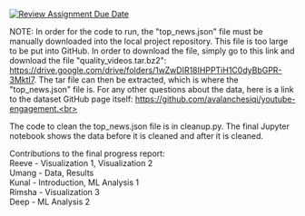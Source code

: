 [![Review Assignment Due Date](https://classroom.github.com/assets/deadline-readme-button-8d59dc4de5201274e310e4c54b9627a8934c3b88527886e3b421487c677d23eb.svg)](https://classroom.github.com/a/CsKePcbK)

NOTE: In order for the code to run, the "top_news.json" file must be manually downloaded into the local project repository. This file is too large to be put into GitHub. In order to download the file, simply go to this link and download the file "quality_videos.tar.bz2": https://drive.google.com/drive/folders/1wZwDIR18IHPPTiH1C0dyBbGPR-3MktI7. The tar file can then be extracted, which is where the "top_news.json" file is. For any other questions about the data, here is a link to the dataset GitHub page itself: https://github.com/avalanchesiqi/youtube-engagement.<br>

The code to clean the top_news.json file is in cleanup.py. The final Jupyter notebook shows the data before it is cleaned and after it is cleaned.
<br>

Contributions to the final progress report:  
Reeve - Visualization 1, Visualization 2  
Umang - Data, Results  
Kunal - Introduction, ML Analysis 1  
Rimsha - Visualization 3  
Deep - ML Analysis 2

